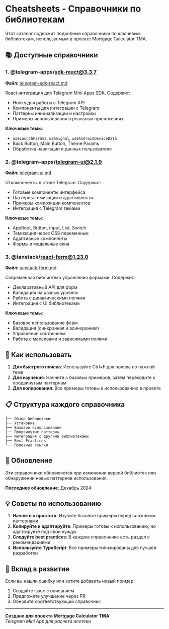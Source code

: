 # Cheatsheets - Справочники по библиотекам

Этот каталог содержит подробные справочники по ключевым библиотекам, используемым в проекте Mortgage Calculator TMA.

## 📚 Доступные справочники

### 1. @telegram-apps/sdk-react@3.3.7
**Файл**: [telegram-sdk-react.md](./telegram-sdk-react.md)

React интеграция для Telegram Mini Apps SDK. Содержит:
- Hooks для работы с Telegram API
- Компоненты для интеграции с Telegram
- Паттерны инициализации и настройки
- Примеры использования в реальных приложениях

**Ключевые темы**:
- `useLaunchParams`, `useSignal`, `useAndroidDeviceData`
- Back Button, Main Button, Theme Params
- Обработка навигации и данных пользователя

### 2. @telegram-apps/telegram-ui@2.1.9
**Файл**: [telegram-ui.md](./telegram-ui.md)

UI компоненты в стиле Telegram. Содержит:
- Готовые компоненты интерфейса
- Паттерны темизации и адаптивности
- Примеры композиции компонентов
- Интеграция с Telegram темами

**Ключевые темы**:
- AppRoot, Button, Input, List, Switch
- Темизация через CSS переменные
- Адаптивные компоненты
- Формы и модальные окна

### 3. @tanstack/react-form@1.23.0
**Файл**: [tanstack-form.md](./tanstack-form.md)

Современная библиотека управления формами. Содержит:
- Декларативный API для форм
- Валидация на разных уровнях
- Работа с динамическими полями
- Интеграция с UI библиотеками

**Ключевые темы**:
- Базовое использование форм
- Валидация (синхронная и асинхронная)
- Управление состоянием
- Работа с массивами и зависимыми полями

## 🚀 Как использовать

1. **Для быстрого поиска**: Используйте Ctrl+F для поиска по нужной теме
2. **Для изучения**: Начните с базовых примеров, затем переходите к продвинутым паттернам
3. **Для копирования**: Все примеры готовы к использованию в проекте

## 📋 Структура каждого справочника

```
├── Обзор библиотеки
├── Установка
├── Базовое использование
├── Продвинутые паттерны
├── Интеграция с другими библиотеками
├── Best Practices
└── Полезные ссылки
```

## 🔄 Обновление

Эти справочники обновляются при изменении версий библиотек или обнаружении новых паттернов использования.

**Последнее обновление**: Декабрь 2024

## 💡 Советы по использованию

1. **Начните с простого**: Изучите базовые примеры перед сложными паттернами
2. **Копируйте и адаптируйте**: Примеры готовы к использованию, но адаптируйте под свои нужды
3. **Следуйте best practices**: В каждом справочнике есть раздел с рекомендациями
4. **Используйте TypeScript**: Все примеры типизированы для лучшей разработки

## 🤝 Вклад в развитие

Если вы нашли ошибку или хотите добавить новый пример:
1. Создайте issue с описанием
2. Предложите улучшение через PR
3. Обновите соответствующий справочник

---

**Создано для проекта Mortgage Calculator TMA**  
*Telegram Mini App для расчета ипотеки*
